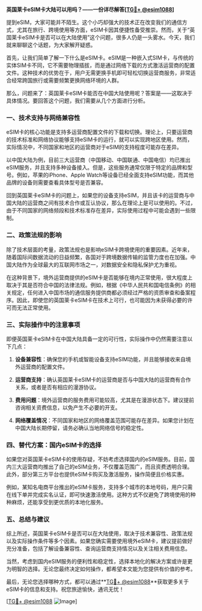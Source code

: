 **英国莱卡eSIM卡大陆可以用吗？——一份详尽解答[[TG💪+ @esim1088](https://t.me/s/esim1088)]**

提到eSIM，大家可能并不陌生。这个小巧却强大的技术正在改变我们的通信方式，尤其在旅行、跨境使用等方面，eSIM卡因其便捷性备受推崇。然而，关于“英国莱卡eSIM卡是否可以在大陆使用”这个问题，很多人仍是一头雾水。今天，我们就来聊聊这个话题，为大家解开疑惑。

首先，让我们简单了解一下什么是eSIM卡。eSIM是一种嵌入式SIM卡，与传统的实体SIM卡不同，它不需要物理插拔，而是通过网络下载的方式激活运营商的配置文件。这种技术的优势在于，用户无需更换手机即可轻松切换运营商服务，非常适合经常跨国旅行或需要频繁更换网络环境的人群。

那么，问题来了：英国莱卡eSIM卡能否在中国大陆使用呢？答案是——这取决于具体情况。要回答这个问题，我们需要从几个方面进行分析。

### **一、技术支持与网络兼容性**

eSIM卡的核心功能是支持多运营商配置文件的下载和切换。理论上，只要运营商的技术标准和网络协议能够支持eSIM卡的运行，就可以实现跨地区使用。然而，实际情况中，不同国家和地区的运营商对于eSIM的支持程度可能存在差异。

以中国大陆为例，目前三大运营商（中国移动、中国联通、中国电信）均已推出eSIM服务，并且支持多种设备接入。但是，这些服务通常仅限于特定的品牌和型号。例如，苹果的iPhone、Apple Watch等设备已经全面支持eSIM功能，而其他品牌的设备则需要查看具体型号是否兼容。

回到英国莱卡eSIM卡的问题上，如果您的设备支持eSIM，并且该卡的运营商与中国大陆的运营商之间有技术合作或互认协议，那么在理论上是可以使用的。不过，由于不同国家的网络频段和技术标准存在差异，实际使用过程中可能会遇到一些限制。

### **二、政策法规的影响**

除了技术层面的考量，政策法规也是影响eSIM卡跨境使用的重要因素。近年来，随着国际间数据流动的日益频繁，各国对于跨境数据传输的监管力度也在加强。中国大陆作为全球最大的互联网市场之一，对数据安全和隐私保护尤为重视。

在这种背景下，境外运营商提供的eSIM卡是否能够在境内正常使用，很大程度上取决于其是否符合中国的法律法规。例如，根据《中华人民共和国电信条例》的相关规定，任何进入中国市场的通信服务提供商都必须经过严格的资质审查和备案程序。因此，即使您的英国莱卡eSIM卡在技术上可行，也可能因为未获得必要的许可而无法正常使用。

### **三、实际操作中的注意事项**

即便英国莱卡eSIM卡在中国大陆具备一定的可行性，实际操作中仍然需要注意以下几点：

1. **设备兼容性**：确保您的手机或智能设备支持eSIM功能，并且能够接收来自境外运营商的配置文件。
   
2. **运营商支持**：确认英国莱卡eSIM卡的运营商是否与中国大陆的运营商有合作关系，或者是否有相应的漫游协议。

3. **费用问题**：境外运营商的服务费用可能较高，尤其是在漫游状态下。建议提前咨询相关资费信息，以免产生不必要的开支。

4. **网络覆盖情况**：不同国家和地区的网络覆盖范围可能存在差异。如果您计划在中国大陆长期停留，请务必确认当地网络信号的稳定性。

### **四、替代方案：国内eSIM卡的选择**

如果您对英国莱卡eSIM卡的使用存疑，不妨考虑选择国内的eSIM服务。目前，国内三大运营商均推出了自己的eSIM业务，不仅覆盖范围广，而且资费透明合理。此外，部分第三方平台也提供eSIM卡购买及激活服务，操作简便且价格实惠。

例如，某知名电商平台推出的eSIM卡服务，支持多个城市的本地号码，用户只需在线下单并完成实名认证，即可快速激活使用。这种方式不仅避免了跨境使用的种种麻烦，还能享受到更优质的本地化服务。

### **五、总结与建议**

综上所述，英国莱卡eSIM卡是否可以在大陆使用，取决于技术兼容性、政策法规以及实际操作条件等多个因素。如果您确实需要使用境外eSIM卡，建议提前做好充分准备，包括了解设备兼容性、查询运营商支持情况以及关注相关费用信息。

当然，考虑到国内eSIM服务的便利性和稳定性，选择本地化的解决方案或许是更为明智的选择。无论您最终决定如何操作，都希望本文能为您提供有价值的参考。

最后，无论您选择哪种方式，都可以通过**[TG💪+ @esim1088](https://t.me/s/esim1088)**获取更多关于eSIM卡的信息和支持。祝您旅途愉快，通讯无忧！

[[TG💪+ @esim1088](https://t.me/s/esim1088) ![Image](https://i.postimg.cc/4NQfJmqS/Snipaste-2025-05-13-00-14-12.png)]
